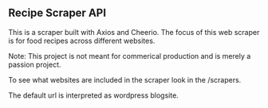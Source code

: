 ## Recipe Scraper API

This is a scraper built with Axios and Cheerio. The focus of this web scraper is for food recipes across different websites.

Note: This project is not meant for commerical production and is merely a passion project.

To see what websites are included in the scraper look in the /scrapers.

The default url is interpreted as wordpress blogsite.

